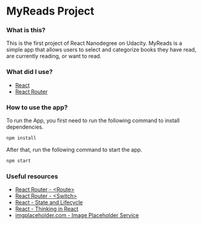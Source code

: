 # MyReads Project

### What is this?
This is the first project of React Nanodegree on Udacity. MyReads is a simple app that allows users to select and categorize books they have read, are currently reading, or want to read.

### What did I use?
- [React](https://reactjs.org/)
- [React Router](https://reacttraining.com/react-router/core/guides/philosophy) 

### How to use the app?
To run the App, you first need to run the following command to install dependencies.

```bash
npm install
```

After that, run the following command to start the app.

```bash
npm start
```

### Useful resources
- [React Router - \<Route\>](https://reacttraining.com/react-router/web/api/Route)
- [React Router - \<Switch\>](https://reacttraining.com/react-router/web/api/Switch)
- [React - State and Lifecycle](https://reactjs.org/docs/state-and-lifecycle.html)
- [React - Thinking in React](https://reactjs.org/docs/thinking-in-react.html)
- [imgplaceholder.com - Image Placeholder Service](https://imgplaceholder.com/#!#font-inicons)

